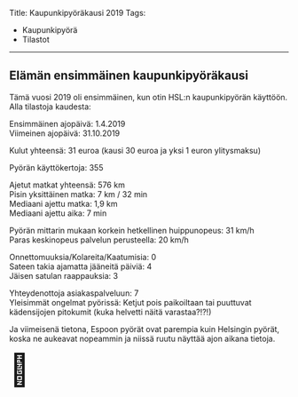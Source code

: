 Title: Kaupunkipyöräkausi 2019
Tags: 
  - Kaupunkipyörä
  - Tilastot
---
## Elämän ensimmäinen kaupunkipyöräkausi
Tämä vuosi 2019 oli ensimmäinen, kun otin HSL:n kaupunkipyörän käyttöön. Alla tilastoja kaudesta:

Ensimmäinen ajopäivä: 1.4.2019  
Viimeinen ajopäivä: 31.10.2019  

Kulut yhteensä: 31 euroa (kausi 30 euroa ja yksi 1 euron ylitysmaksu)  

Pyörän käyttökertoja: 355  

Ajetut matkat yhteensä: 576 km  
Pisin yksittäinen matka: 7 km / 32 min   
Mediaani ajettu matka: 1,9 km  
Mediaani ajettu aika: 7 min  

Pyörän mittarin mukaan korkein hetkellinen huippunopeus: 31 km/h  
Paras keskinopeus palvelun perusteella: 20 km/h

Onnettomuuksia/Kolareita/Kaatumisia: 0  
Sateen takia ajamatta jääneitä päiviä: 4  
Jäisen satulan raappauksia: 3

Yhteydenottoja asiakaspalveluun: 7  
Yleisimmät ongelmat pyörissä: Ketjut pois paikoiltaan tai puuttuvat kädensijojen pitokumit (kuka helvetti näitä varastaa?!?!)

Ja viimeisenä tietona, Espoon pyörät ovat parempia kuin Helsingin pyörät, koska ne aukeavat nopeammin ja niissä ruutu näyttää ajon aikana tietoja.

<span style="font-size:4em;">🚴</span>